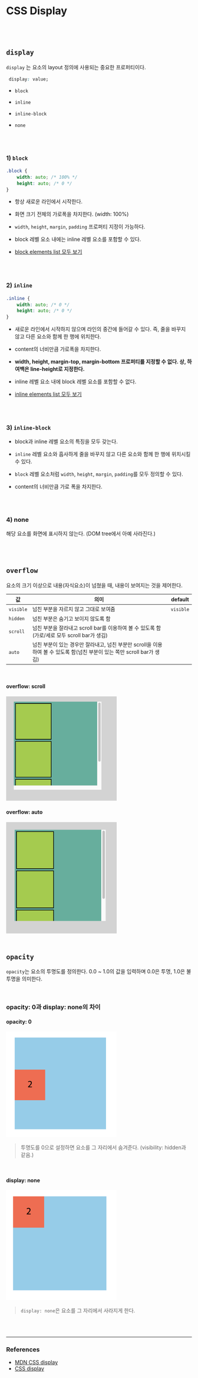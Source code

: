 # CSS Display

<Br>
<Br>

## `display`

`display` 는 요소의 layout 정의에 사용되는 중요한 프로퍼티이다.

```css
 display: value;
```

- `block`

- `inline`
- `inline-block`
- `none`

<br>
<br>

### 1) `block`
```css
.block {
    width: auto; /* 100% */
    height: auto; /* 0 */
}
```

- 항상 새로운 라인에서 시작한다.

- 화면 크기 전체의 가로폭을 차지한다. (width: 100%)

- `width`, `height`, `margin`, `padding` 프로퍼티 지정이 가능하다.

- block 레벨 요소 내에는 inline 레벨 요소를 포함할 수 있다.

- [block elements list 모두 보기](https://developer.mozilla.org/en-US/docs/Web/HTML/Block-level_elements#Elements)


<Br>
<Br>

### 2) `inline`
```css
.inline {
    width: auto; /* 0 */
    height: auto; /* 0 */
}
```

- 새로운 라인에서 시작하지 않으며 라인의 중간에 들어갈 수 있다. 즉, 줄을 바꾸지 않고 다른 요소와 함께 한 행에 위치한다.

- content의 너비만큼 가로폭을 차지한다.

- __width, height, margin-top, margin-bottom 프로퍼티를 지정할 수 없다. 상, 하 여백은 line-height로 지정한다.__

- inline 레벨 요소 내에 block 레벨 요소를 포함할 수 없다.

- [inline elements list 모두 보기](https://developer.mozilla.org/en-US/docs/Web/HTML/Inline_elements#Elements)

<br>
<br>

### 3) `inline-block`

- block과 inline 레벨 요소의 특징을 모두 갖는다. 

- `inline` 레벨 요소와 흡사하게 줄을 바꾸지 않고 다른 요소와 함께 한 행에 위치시킬 수 있다.

- `block` 레벨 요소처럼 `width`, `height`, `margin`, `padding`를 모두 정의할 수 있다. 

- content의 너비만큼 가로 폭을 차지한다.

<br>
<br>

### 4) none
해당 요소를 화면에 표시하지 않는다. (DOM tree에서 아예 사라진다.)

<br>
<br>

## `overflow`
요소의 크기 이상으로 내용(자식요소)이 넘쳤을 때, 내용이 보여지는 것을 제어한다. 

|값|의미|default|
|---|---|---|
|`visible`|넘친 부분을 자르지 않고 그대로 보여줌|`visible`|
|`hidden`|넘친 부분은 숨기고 보이지 않도록 함||
|`scroll`|넘친 부분을 잘라내고 scroll bar를 이용하여 볼 수 있도록 함(가로/세로 모두 scroll bar가 생김)||
|`auto`|넘친 부분이 있는 경우만 잘라내고, 넘친 부분만 scroll을 이용하여 볼 수 있도록 함(넘친 부분이 있는 쪽만 scroll bar가 생김)|

<br>

#### overflow: scroll
<img src="../images/css/scroll1.png" width="300">

#### overflow: auto
<img src="../images/css/scroll2.png" width="300">

<br>
<br>

## `opacity`

`opacity`는 요소의 투명도를 정의한다. 0.0 ~ 1.0의 값을 입력하며 0.0은 투명, 1.0은 불투명을 의미한다.


<br>

### opacity: 0과 display: none의 차이

#### opacity: 0
<img src="../images/css/opacity.png" width="300">

> 투명도를 0으로 설정하면 요소를 그 자리에서 숨겨준다. (visibility: hidden과 같음.)

<br>

#### display: none
<img src="../images/css/none.png" width="300">

> `display: none`은 요소를 그 자리에서 사라지게 한다. 

<br>
<br>

---
### References
- [MDN CSS display](https://developer.mozilla.org/ko/docs/Web/CSS/display)
- [CSS display](https://poiemaweb.com/css3-display)
